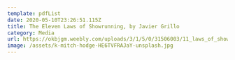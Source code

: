 ```yaml
---
template: pdfList
date: 2020-05-10T23:26:51.115Z
title: The Eleven Laws of Showrunning, by Javier Grillo
category: Media
url: https://okbjgm.weebly.com/uploads/3/1/5/0/31506003/11_laws_of_showrunning_nice_version.pdf
image: /assets/k-mitch-hodge-HE6TVFRAJaY-unsplash.jpg
---
```

